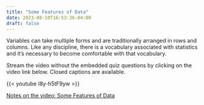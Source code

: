 ```yaml
---
title: "Some Features of Data"
date: 2023-08-10T16:53:36-04:00
draft: false
---
```


Variables can take multiple forms and are traditionally arranged in rows and columns. Like any discipline, there is a vocabulary associated with statistics and it’s necessary to become comfortable with that vocabulary.

Stream the video without the embedded quiz questions by clicking on the video link below. Closed captions are available.

{{< youtube I8y-h5tF9yw >}}

[Notes on the video: Some Features of Data](../1-6-Some-Features-of-Data.pdf)